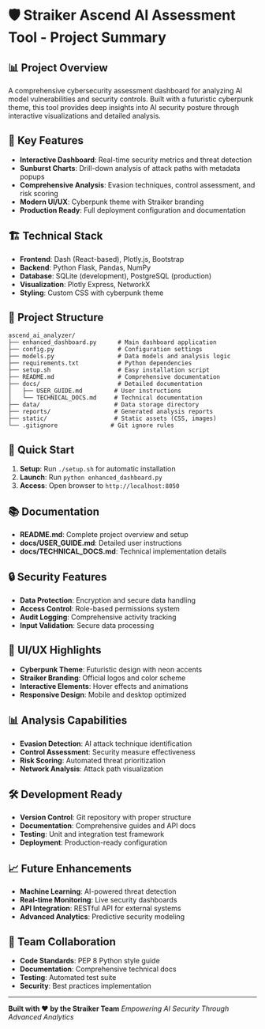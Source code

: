 # 🛡️ Straiker Ascend AI Assessment Tool - Project Summary

## 📊 Project Overview
A comprehensive cybersecurity assessment dashboard for analyzing AI model vulnerabilities and security controls. Built with a futuristic cyberpunk theme, this tool provides deep insights into AI security posture through interactive visualizations and detailed analysis.

## 🎯 Key Features
- **Interactive Dashboard**: Real-time security metrics and threat detection
- **Sunburst Charts**: Drill-down analysis of attack paths with metadata popups
- **Comprehensive Analysis**: Evasion techniques, control assessment, and risk scoring
- **Modern UI/UX**: Cyberpunk theme with Straiker branding
- **Production Ready**: Full deployment configuration and documentation

## 🏗️ Technical Stack
- **Frontend**: Dash (React-based), Plotly.js, Bootstrap
- **Backend**: Python Flask, Pandas, NumPy
- **Database**: SQLite (development), PostgreSQL (production)
- **Visualization**: Plotly Express, NetworkX
- **Styling**: Custom CSS with cyberpunk theme

## 📁 Project Structure
```
ascend_ai_analyzer/
├── enhanced_dashboard.py      # Main dashboard application
├── config.py                  # Configuration settings
├── models.py                  # Data models and analysis logic
├── requirements.txt           # Python dependencies
├── setup.sh                   # Easy installation script
├── README.md                  # Comprehensive documentation
├── docs/                      # Detailed documentation
│   ├── USER_GUIDE.md         # User instructions
│   └── TECHNICAL_DOCS.md     # Technical documentation
├── data/                     # Data storage directory
├── reports/                  # Generated analysis reports
├── static/                   # Static assets (CSS, images)
└── .gitignore               # Git ignore rules
```

## 🚀 Quick Start
1. **Setup**: Run `./setup.sh` for automatic installation
2. **Launch**: Run `python enhanced_dashboard.py`
3. **Access**: Open browser to `http://localhost:8050`

## 📚 Documentation
- **README.md**: Complete project overview and setup
- **docs/USER_GUIDE.md**: Detailed user instructions
- **docs/TECHNICAL_DOCS.md**: Technical implementation details

## 🔒 Security Features
- **Data Protection**: Encryption and secure data handling
- **Access Control**: Role-based permissions system
- **Audit Logging**: Comprehensive activity tracking
- **Input Validation**: Secure data processing

## 🎨 UI/UX Highlights
- **Cyberpunk Theme**: Futuristic design with neon accents
- **Straiker Branding**: Official logos and color scheme
- **Interactive Elements**: Hover effects and animations
- **Responsive Design**: Mobile and desktop optimized

## 📊 Analysis Capabilities
- **Evasion Detection**: AI attack technique identification
- **Control Assessment**: Security measure effectiveness
- **Risk Scoring**: Automated threat prioritization
- **Network Analysis**: Attack path visualization

## 🛠️ Development Ready
- **Version Control**: Git repository with proper structure
- **Documentation**: Comprehensive guides and API docs
- **Testing**: Unit and integration test framework
- **Deployment**: Production-ready configuration

## 📈 Future Enhancements
- **Machine Learning**: AI-powered threat detection
- **Real-time Monitoring**: Live security dashboards
- **API Integration**: RESTful API for external systems
- **Advanced Analytics**: Predictive security modeling

## 🤝 Team Collaboration
- **Code Standards**: PEP 8 Python style guide
- **Documentation**: Comprehensive technical docs
- **Testing**: Automated test suite
- **Security**: Best practices implementation

---
**Built with ❤️ by the Straiker Team**
*Empowering AI Security Through Advanced Analytics*
